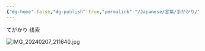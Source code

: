 ```yaml
---
{"dg-home":false,"dg-publish":true,"permalink":"/Japanese/言葉/手がかり/","dgPassFrontmatter":true}
---
```


てがかり
线索

![IMG_20240207_211640.jpg](/img/user/998%20resources/%E7%99%BD%E7%86%8A%E3%82%AB%E3%83%95%E3%82%A7/IMG_20240207_211640.jpg)